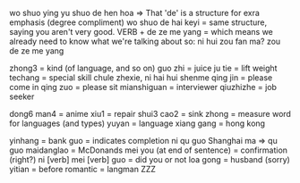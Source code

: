 wo shuo ying yu shuo de hen hoa => That 'de' is a structure for exra emphasis (degree compliment)
wo shuo de hai keyi = same structure, saying you aren't very good.
VERB + de ze me yang = which means we already need to know what we're talking about
so: ni hui zou fan ma?
zou de ze me yang

zhong3 = kind (of language, and so on)
guo zhi = juice
ju tie = lift weight
techang = special skill
chule zhexie, ni hai hui shenme
qing jin = please come in
qing zuo = please sit
mianshiguan = interviewer
qiuzhizhe = job seeker

dong6 man4 = anime
xiu1 = repair
shui3 cao2 = sink
zhong = measure word for languages (and types)
yuyan = language
xiang gang = hong kong

yinhang = bank
guo = indicates completion
ni qu guo Shanghai ma => qu guo
maidanglao = McDonands
mei you (at end of sentence) = confirmation (right?) 
ni [verb] mei [verb] guo = did you or not
loa gong = husband (sorry)
yitian = before
romantic = langman
ZZZ
